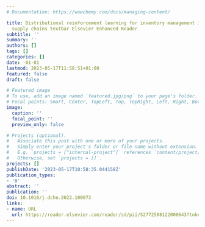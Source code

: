 ```yaml
---
# Documentation: https://wowchemy.com/docs/managing-content/

title: Distributional reinforcement learning for inventory management in multi-echelon
  supply chains textbar Elsevier Enhanced Reader
subtitle: ''
summary: ''
authors: []
tags: []
categories: []
date: -01-01
lastmod: 2023-05-17T11:58:51+01:00
featured: false
draft: false

# Featured image
# To use, add an image named `featured.jpg/png` to your page's folder.
# Focal points: Smart, Center, TopLeft, Top, TopRight, Left, Right, BottomLeft, Bottom, BottomRight.
image:
  caption: ''
  focal_point: ''
  preview_only: false

# Projects (optional).
#   Associate this post with one or more of your projects.
#   Simply enter your project's folder or file name without extension.
#   E.g. `projects = ["internal-project"]` references `content/project/deep-learning/index.md`.
#   Otherwise, set `projects = []`.
projects: []
publishDate: '2023-05-17T10:58:35.044158Z'
publication_types:
- '0'
abstract: ''
publication: ''
doi: 10.1016/j.dche.2022.100073
links:
- name: URL
  url: https://reader.elsevier.com/reader/sd/pii/S2772508122000643?token=951A913ED6C94E7EDACCB0E13026BCBEACE7234D31EDE278104A43170F501D4F9367B5607495C072DE719D2812025D20&originRegion=eu-west-1&originCreation=20230516125932
---
```

